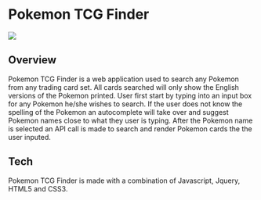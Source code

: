 # Pokemon TCG Finder

![](assets/images/ygo_memory_match.png)

## Overview

Pokemon TCG Finder is a web application used to search any Pokemon from any trading card set. All cards searched will only show the English versions of the Pokemon printed. User first start by typing into an input box for any Pokemon he/she wishes to search. If the user does not know the spelling of the Pokemon an autocomplete will take over and suggest Pokemon names close to what they user is typing. After the Pokemon name is selected an API call is made to search and render Pokemon cards the the user inputed.

## Tech

Pokemon TCG Finder is made with a combination of Javascript, Jquery, HTML5 and CSS3.



